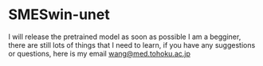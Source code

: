 # SMESwin-unet

I will release the pretrained model as soon as possible
I am a begginer, there are still lots of things that I need to learn, if you have any suggestions or questions, here is my email wang@med.tohoku.ac.jp
